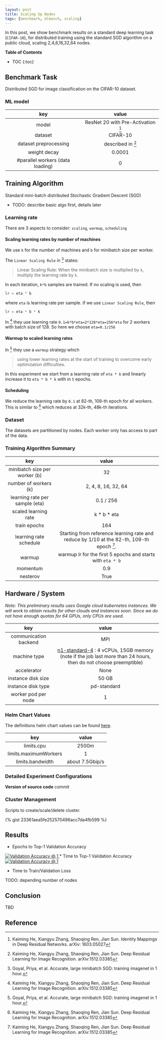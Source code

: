 ```yaml
---
layout: post
title: Scaling Up Nodes
tags: [benchmark, mlbench, scaling]
---
```


In this post, we show benchmark results on a standard deep learning task (`CIFAR-10`), for distributed training using the standard SGD algorithm on a public cloud, scaling 2,4,8,16,32,64 nodes.

**Table of Contents**
* TOC
{:toc}

## Benchmark Task
Distributed SGD for image classification on the CIFAR-10 dataset.

### ML model

|key | value |
|:----:|:----:|
|model | ResNet 20 with Pre-Activation [^fnkaiming16identity]|
|dataset | CIFAR-10|
|dataset preprocessing| described in [^fnkaiming15deep]|
|weight decay| 0.0001|
|#parallel workers (data loading)| 0 |

## Training Algorithm
Standard mini-batch distributed Stochastic Gradient Descent (SGD)

- TODO: describe basic algo first, details later

### Learning rate
There are 3 aspects to consider: `scaling`, `warmup`, `scheduling`

#### Scaling learning rates by number of machines
We use `k` for the number of machines and `b` for minibatch size per worker. 

The `Linear Scaling Rule` in [^goyal2017accurate] states:
>Linear Scaling Rule: When the minibatch size is multiplied by `k`, multiply the learning rate by `k`.

In each iteration, `k*b` samples are trained. If no scaling is used, then 
```python
lr = eta * b
```
where `eta` is learning rate per sample. If we use `Linear Scaling Rule`, then
```python
lr = eta * b * k
```

In [^fnkaiming15deep] they use learning rate `0.1=k*b*eta=2*128*eta=256*eta` for 2 workers with batch size of 128. So here we choose `eta=0.1/256` 

#### Warmup to scaled learning rates

In [^goyal2017accurate] they use a `warmup` strategy which
>using lower learning rates at the start of training to overcome early optimization difficulties.

In this experiment we start from a learning rate of `eta * b` and linearly increase it to `eta * b * k` with in `5` epochs.

#### Scheduling
We reduce the learning rate by `0.1` at 82-th, 109-th epoch for all workers.
This is similar to [^fnkaiming15deep] which reduces at 32k-th, 48k-th iterations.

### Dataset

The datasets are partitioned by nodes. Each worker only has access to part of the data.

### Training Algorithm Summary

|key | value |
|:----:|:----:|
|minibatch size per worker (b)| 32 |
|number of workers (k)| 2, 4, 8, 16, 32, 64 |
|learning rate per sample (eta)| 0.1 / 256|
|scaled learning rate | k * b * eta |
|train epochs | 164 |
|learning rate schedule | Starting from reference learning rate and reduce by 1/10 at the 82-th, 109-th epoch [^fnkaiming15deep].|
|warmup| warmup lr for the first 5 epochs and starts with `eta * b`|
|momentum | 0.9|
|nesterov | True|

## Hardware / System

_Note: This preliminary results uses Google cloud kubernetes instances. We will work to obtain results for other clouds and instances soon. Since we do not have enough quotas for 64 GPUs, only CPUs are used._

|key|value|
|:---:|:---:|
|communication backend| MPI|
|machine type | [n1-standard-4](https://cloud.google.com/compute/pricing) : 4 vCPUs, 15GB memory (note if the job last more than 24 hours, then do not choose preemptible)|
|accelerator| None|
|instance disk size|  50 GB|
|instance disk type| pd-standard|
|worker pod per node| 1 |

### Helm Chart Values
The definitions helm chart values can be found [here](https://mlbench.readthedocs.io/en/develop/installation.html#helm-chart-values).

|key|value|
|:---:|:---:|
|limits.cpu| 2500m|
|limits.maximumWorkers| 1|
|limits.bandwidth| about 7.5Gbip/s|

### Detailed Experiment Configurations

**Version of source code**
commit 

### Cluster Management
Scripts to create/scale/delete cluster.

{% gist 23361aea5fe252570496acc7da4fb599 %}

## Results
* Epochs to Top-1 Validation Accuracy
<a href="{{ site.baseurl }}public/images/scaling-prec1.png" data-lightbox="Run" data-title="Validation Accuracy @ 1">
  <img src="{{ site.baseurl }}public/images/scaling-prec1.png" alt="Validation Accuracy @ 1" style="max-width:80%;"/>
</a>
* Time to Top-1 Validation Accuracy
<a href="{{ site.baseurl }}public/images/scaling-time-prec1.png" data-lightbox="Run" data-title="Validation Accuracy @ 1">
  <img src="{{ site.baseurl }}public/images/scaling-time-prec1.png" alt="Validation Accuracy @ 1" style="max-width:80%;"/>
</a>

* Time to Train/Validation Loss

TODO: depending number of nodes

## Conclusion
TBD

## Reference
[^fnkaiming15deep]: Kaiming He, Xiangyu Zhang, Shaoqing Ren, Jian Sun. Deep Residual Learning for Image Recognition. arXiv:1512.03385
[^fnkaiming16identity]: Kaiming He, Xiangyu Zhang, Shaoqing Ren, Jian Sun. Identity Mappings in Deep Residual Networks. arXiv: 1603.05027
[^goyal2017accurate]: Goyal, Priya, et al. Accurate, large minibatch SGD: training imagenet in 1 hour.
